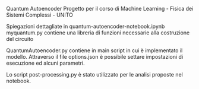 Quantum Autoencoder
Progetto per il corso di Machine Learning - Fisica dei Sistemi Complessi - UNITO

Spiegazioni dettagliate in quantum-autoencoder-notebook.ipynb
myquantum.py contiene una libreria di funzioni necessarie alla costruzione del circuito

QuantumAutoencoder.py contiene in main script in cui è implementato il modello. Attraverso il file options.json è possibile settare impostazioni di esecuzione ed alcuni parametri.

Lo script post-processing.py è stato utilizzato per le analisi proposte nel notebook.


